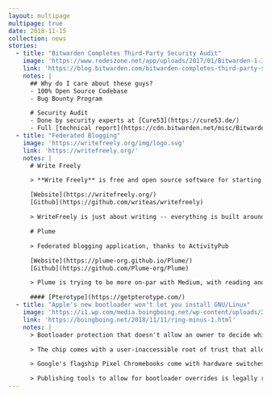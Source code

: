 ```yaml
---
layout: multipage
multipage: true
date: 2018-11-15
collection: news
stories:
  - title: "Bitwarden Completes Third-Party Security Audit"
    image: 'https://www.redeszone.net/app/uploads/2017/01/Bitwarden-1-300x170.png'
    link: 'https://blog.bitwarden.com/bitwarden-completes-third-party-security-audit-c1cc81b6d33'
    notes: |
      ## Why do I care about these guys?
      - 100% Open Source Codebase
      - Bug Bounty Program

      # Security Audit
      - Done by security experts at [Cure53](https://cure53.de/)
      - Full [technical report](https://cdn.bitwarden.net/misc/Bitwarden%20Security%20Assessment%20Report.pdf)
  - title: "Federated Blogging"
    image: 'https://writefreely.org/img/logo.svg'
    link: 'https://writefreely.org/'
    notes: |
      # Write Freely

      > **Write Freely** is free and open source software for starting a minimalist, federated blog - or an entire community.

      [Website](https://writefreely.org/)
      [Github](https://github.com/writeas/writefreely)

      > WriteFreely is just about writing -- everything is built around plain text / Markdown, and keeping everything as simple as possible. Federation is basically one-way right now

      # Plume

      > Federated blogging application, thanks to ActivityPub

      [Website](https://plume-org.github.io/Plume/)
      [Github](https://github.com/Plume-org/Plume)

      > Plume is trying to be more on-par with Medium, with reading and writing all built-in. It supports more of ActivityPub, including comments, likes, and boosts.

      #### [Pterotype](https://getpterotype.com/)
  - title: "Apple's new bootloader won't let you install GNU/Linux"
    image: 'https://i1.wp.com/media.boingboing.net/wp-content/uploads/2018/11/Think-Different.jpg'
    link: 'https://boingboing.net/2018/11/11/ring-minus-1.html'
    notes: |
      > Bootloader protection that doesn't allow an owner to decide which signatures they trust is security against the user: security that prevents the user from overriding the manufacturer, and so allows the manufacturer to lock the user in. 

      > The chip comes with a user-inaccessible root of trust that allows for the installation of Apple and Microsoft operating systems, but not GNU/Linux and other open and free alternatives. 

      > Google's flagship Pixel Chromebooks come with hardware switches that can be activated during the bootup to allow their owners to change which signatures the system trusts.

      > Publishing tools to allow for bootloader overrides is legally risky under section 1201 of the DMCA, which provides for 5 year prison sentences and $500,000 fines (for a first offense) for anyone who trafficks in tools to override access controls for copyrighted works. 
---
```

